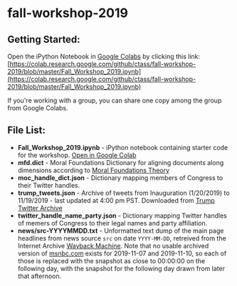 # fall-workshop-2019

## Getting Started:
Open the iPython Notebook in [Google Colabs](https://colab.research.google.com) by clicking this link: [https://colab.research.google.com/github/ctass/fall-workshop-2019/blob/master/Fall_Workshop_2019.ipynb](https://colab.research.google.com/github/ctass/fall-workshop-2019/blob/master/Fall_Workshop_2019.ipynb)

If you're working with a group, you can share one copy among the group from Google Colabs.

## File List:
- **Fall_Workshop_2019.ipynb** - iPython notebook containing starter code for the workshop. [Open in Google Colab](https://colab.research.google.com/github/ctass/fall-workshop-2019/blob/master/fall_workshop_2019.ipynb)
- **mfd.dict** - Moral Foundations Dictionary for aligning documents along dimensions according to [Moral Foundations Theory](https://moralfoundations.org/)
- **moc_handle_dict.json** - Dictionary mapping members of Congress to their Twitter handles.
- **trump_tweets.json** - Archive of tweets from Inauguration (1/20/2019) to 11/19/2019 - last updated at 4:00 pm PST. Downloaded from [Trump Twitter Archive](trumptwitterarchive.com)
- **twitter_handle_name_party.json** - Dictionary mapping Twitter handles of memers of Congress to their legal names and party affiliation.
- **news/src-YYYYMMDD.txt** - Unformatted text dump of the main page headlines from news source `src` on date `YYYY-MM-DD`, retreived from the Internet Archive [Wayback Machine](https://web.archive.org). Note that no usable archived version of [msnbc.com](msnbc.com) exists for 2019-11-07 and 2019-11-10, so each of those is replaced with the snapshot as close to 00:00:00 on the following day, with the snapshot for the following day drawn from later that afternoon.

